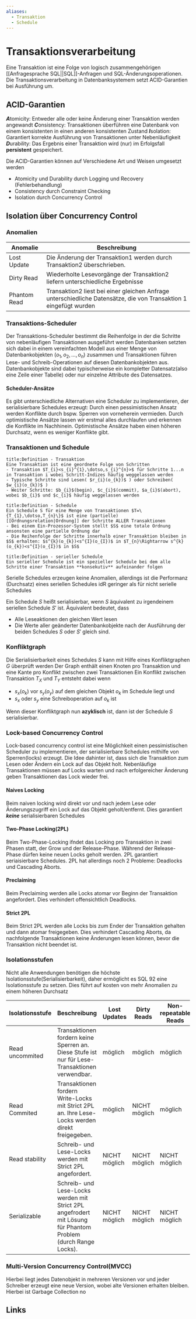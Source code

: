 ```yaml
---
aliases:
  - Transaktion
  - Schedule
---
```

# Transaktionsverarbeitung 
Eine Transaktion ist eine Folge von logisch zusammengehörigen [[Anfragesprache SQL||SQL]]-Anfragen und SQL-Änderungsoperationen. Die Transaktionsverarbeitung in Datenbanksystemem setzt ACID-Garantien bei Ausführung um.
## ACID-Garantien
***A***tomicity: Entweder alle oder keine Änderung einer Transaktion werden angewandt
***C***onsistency: Transaktionen überführen eine Datenbank von einem konsistenten in einen anderen konsistenten Zustand
***I***solation: Garantiert korrekte Ausführung von Transaktionen unter Nebenläufigkeit
***D***urability: Das Ergebnis einer Transaktion wird (nur) im Erfolgsfall **persistent** gespeichert.

Die ACID-Garantien können auf Verschiedene Art und Weisen umgesetzt werden
- Atomicity und Durability durch Logging und Recovery (Fehlerbehandlung)
- Consistency durch Constraint Checking
- Isolation durch Concurrency Control
## Isolation über Concurrency Control
### Anomalien
| Anomalie     | Beschreibung                                                                                                      |
| ------------ | ----------------------------------------------------------------------------------------------------------------- |
| Lost Update  | Die Änderung der Transaktion1 werden durch Transaktion2 überschrieben.                                            |
| Dirty Read   | Wiederholte Lesevorgänge der Transaktion2 liefern unterschiedliche Ergebnisse                                     |
| Phantom Read | Transaktion2 liest bei einer gleichen Anfrage unterschiedliche Datensätze, die von Transaktion 1 eingefügt wurden |

### Transaktions-Scheduler
Der Transaktions-Scheduler bestimmt die Reihenfolge in der die Schritte von nebenläufigen Transaktionen ausgeführt werden
Datenbanken setzten sich dabei in einem vereinfachten Modell aus einer Menge von Datenbankobjekten ($o_{1},o_{2},\dotso,o_{n}$) zusammen und Transaktionen führen Lese- und Schreib-Operationen auf diesen Datenbankobjekten aus.
Datenbankobjekte sind dabei typischerweise ein kompletter Datensatz(also eine Zeile einer Tabelle) oder nur einzelne Attribute des Datensatzes.

#### Scheduler-Ansätze
Es gibt unterschiedliche Alternativen eine Scheduler zu implementieren, der serialisierbare Schedules erzeugt:
Durch einen pessimistischen Ansatz werden Konflikte durch bspw. Sperren von vorneherein vermieden.
Durch optimistische Ansätze lassen wir erstmal alles durchlaufen und erkennen die Konflikte im Nachhinein.
Optimistische Ansätze haben einen höheren Durchsatz, wenn es weniger Konflikte gibt.
### Transaktionen und Schedule

```ad-abstract
title:Definition - Transaktion
Eine Transaktion ist eine geordnete Folge von Schritten
- Transaktion $T_{i}<s_{i}^{1},\dotso,s_{i}^{n}>$ für Schritte 1...n in Transaktion i wobei Schritt-Indizes häufig weggelassen werden
- Typische Schritte sind Lesen( $r_{i}(o_{k})$ ) oder Schreiben( $w_{i}(o_{k})$ )
- Weiter Schritte: $b_{i}$(begin), $c_{i}$(commit), $a_{i}$(abort), wobei $b_{i}$ und $c_{i}$ häufig weggelassen werden
```

```ad-abstract
title:Definition - Schedule
Ein Schedule S für eine Menge von Transaktionen $T=\{T_{1},\dotso,T_{n}\}$ ist eine (partielle) [[Ordnungsrelation|Ordnung]] der Schritte ALLER Transaktionen
- Bei einem Ein-Prozessor-System stellt $S$ eine totale Ordnung ansonsten eine partielle Ordnung dar
- Die Reihenfolge der Schritte innerhalb einer Transaktion bleiben in $S$ erhalten: $s^{k}(o_{k})<s^{I}(o_{I})$ in $T_{n}\Rightarrow s^{k}(o_{k})<s^{I}(o_{I})$ in $S$
```

```ad-abstract
title:Definition - serieller Schedule
Ein serieller Schedule ist ein spezieller Schedule bei dem alle Schritte einer Transaktion **konsekutiv** aufeinander folgen
```

Serielle Schedules erzeugen keine Anomalien, allerdings ist die Performanz (Durchsatz) eines seriellen Schedules idR geringer als für nicht serielle Schedules

Ein Schedule $S$ heißt serialisierbar, wenn $S$ äquivalent zu irgendeinem seriellen Schedule $S'$ ist.
Äquivalent bedeutet, dass
- Alle Leseaktionen den gleichen Wert lesen
- Die Werte aller geänderter Datenbankobjekte nach der Ausführung der beiden Schedules $S$ oder $S'$ gleich sind.
### Konfliktgraph
Die Serialisierbarkeit eines Schedules $S$ kann mit Hilfe eines Konfliktgraphen $G$ überprüft werden
Der Graph enthält einen Knoten pro Transaktion und eine Kante pro Konflikt zwischen zwei Transaktionen
Ein Konflikt zwischen Transaktion $T_{X}$ und $T_{Y}$ entsteht dabei wenn
- $s_{x}(o_{k})$ vor $s_{y}(o_{y})$ auf dem gleichen Objekt $o_{k}$ im Schedule liegt und
- $s_{x}$ oder $s_{y}$ eine Schreiboperation auf $o_{k}$ ist

Wenn dieser Konfliktgraph nun **azyklisch** ist, dann ist der Schedule $S$ serialisierbar.

### Lock-based Concurrency Control
Lock-based concurrency control ist eine Möglichkeit einen pessimistischen Scheduler zu implementieren, der serialisierbare Schedules mithilfe von Sperren(locks) erzeugt.
Die Idee dahinter ist, dass sich die Transaktion zum Lesen oder Ändern ein Lock auf das Objekt holt. Nebenläufige Transaktionen müssen auf Locks warten und nach erfolgereicher Änderung geben Transaktionen das Lock wieder frei.
#### Naives Locking
Beim naiven locking wird direkt vor und nach jedem Lese oder Änderungszugriff ein Lock auf das Objekt geholt/entfernt.
Dies garantiert ***keine*** serialisierbaren Schedules
#### Two-Phase Locking(2PL)
Beim Two-Phase-Locking ifndet das Locking pro Transaktion in zwei Phasen statt, der Grow und der Release-Phase. Während der Release-Phase dürfen keine neuen Locks geholt werden.
2PL garantiert seriaisierbare Schedules.
2PL hat allerdings noch 2 Probleme: Deadlocks und Cascading Aborts.
#### Preclaiming
Beim Preclaiming werden alle Locks atomar vor Beginn der Transaktion angefordert. Dies verhindert offensichtlich Deadlocks.
#### Strict 2PL
Beim Strict 2PL werden alle Locks bis zum Ender der Transaktion gehalten und dann atomar freigegeben. Dies verhindert Cascading Aborts, da nachfolgende Transaktionen keine Änderungen lesen können, bevor die Transaktion nicht beendet ist.

### Isolationsstufen
Nicht alle Anwendungen benötigen die höchste Isolationsstufe(Serialisierbarkeit), daher ermöglicht es SQL 92 eine Isolationsstufe zu setzen. Dies führt auf kosten von mehr Anomalien zu einem höheren Durchsatz

| Isolationsstufe | Beschreibung                                                                                                  | Lost Updates  | Dirty Reads   | Non-repeatable Reads | Phantom Reads |
| --------------- | ------------------------------------------------------------------------------------------------------------- | ------------- | ------------- | -------------------- | ------------- |
| Read uncommited | Transaktionen fordern keine Sperren an. Diese Stufe ist nur für Lese-Transaktionen verwendbar.                | möglich       | möglich       | möglich              | möglich       |
| Read Commited   | Transaktionen fordern Write-Locks mit Strict 2PL an. Ihre Lese-Locks werden direkt freigegeben.               | möglich       | NICHT möglich | möglich              | möglich       |
| Read stability  | Schreib- und Lese-Locks werden mit Strict 2PL angefordert.                                                    | NICHT möglich | NICHT möglich | NICHT möglich        | möglich       |
| Serializable    | Schreib- und Lese-Locks werden mit Strict 2PL angefrodert mit Lösung für Phantom Problem (durch Range Locks). | NICHT möglich | NICHT möglich | NICHT möglich        | NICHT möglich |

### Multi-Version Concurrency Control(MVCC)
Hierbei liegt jedes Datenobjekt in mehreren Versionen vor und jeder Schreiber erzeugt eine neue Version, wobei alte Versionen erhalten bleiben. Hierbei ist Garbage Collection no
## Links
